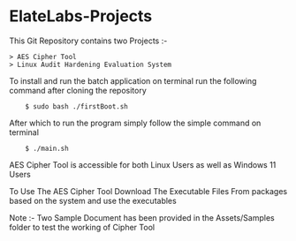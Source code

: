 # ElateLabs-Projects

This Git Repository contains two Projects :-

```
> AES Cipher Tool
> Linux Audit Hardening Evaluation System 
```

To install and run the batch application on terminal run the following command after cloning the repository

```
    $ sudo bash ./firstBoot.sh
```

After which to run the program simply follow the simple command on terminal
```
    $ ./main.sh
```

AES Cipher Tool is accessible for both Linux Users as well as Windows 11 Users

To Use The AES Cipher Tool Download The Executable Files From packages based on the system and use the executables

Note :- 
Two Sample Document has been provided in the Assets/Samples folder to test the working of Cipher Tool
